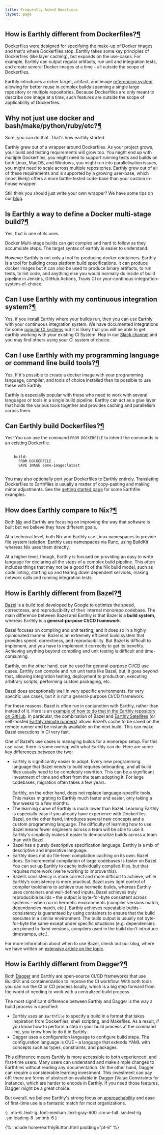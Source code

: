 ```yaml
---
title: Frequently Asked Questions
layout: page
---
```

<!-- vale HouseStyle.H2 = NO -->
<link rel="stylesheet" href="/assets/css/subpage.css">

<h2 class="text-2xl font-semibold mb-5 mt-20" id="dockerfile">How is Earthly different from Dockerfiles?<span class="hide"><a href="#dockerfile">¶</a></span></h2>

[Dockerfiles](https://docs.docker.com/engine/reference/builder/) were designed for specifying the make-up of Docker images and that's where Dockerfiles stop. Earthly takes some key principles of Dockerfiles (like layer caching), but expands on the use-cases. For example, Earthly can output regular artifacts, run unit and integration tests, and create several Docker images at a time - all outside the scope of Dockerfiles.

Earthly introduces a richer target, artifact, and image [referencing system](https://docs.earthly.dev/guides/target-ref), allowing for better reuse in complex builds spanning a single large repository or multiple repositories. Because Dockerfiles are only meant to describe one image at a time, such features are outside the scope of applicability of Dockerfiles.

<h2 class="text-2xl font-semibold mb-5 mt-20" id="usedocker">Why not just use docker and bash/make/python/ruby/etc?<span class="hide"><a href="#usedocker">¶</a></span></h2>

Sure, you can do that. That's how earthly started.

Earthly grew out of a wrapper around Dockerfiles. As your project grows, your build and testing requirements will grow too. You might end up with multiple Dockerfiles, you might need to support running tests and builds on both Linux, MacOS, and Windows, you might run into parallelisation issues, you might need to scale across multiple repositories. Earthly grew out of all of these requirements and is supported by a growing user-base, which (most likely) offers a more battle-tested code-base than your custom in-house wrapper.

Still think you should just write your own wrapper? We have some tips on our [blog](https://earthly.dev/blog/repeatable-builds-every-time/).

<h2 class="text-2xl font-semibold mb-5 mt-20" id="multistage">Is Earthly a way to define a Docker multi-stage build?<span class="hide"><a href="#multistage">¶</a></span></h2>

Yes, that is one of its uses.

Docker Multi-stage builds can get complex and hard to follow as they accumulate steps. The target syntax of earthly is easier to understand.

However Earthly is not only a tool for producing docker containers. Earthly is a tool for building cross platform build specifications. It can produce docker images but it can also be used to produce binary artifacts, to run tests, to lint code, and anything else you would normally do inside of build pipeline in Jenkins, GitHub Actions, Travis CI or your-continous-integration-system-of-choice.

<h2 class="text-2xl font-semibold mb-5 mt-20" id="ci">Can I use Earthly with my continuous integration system?<span class="hide"><a href="#ci">¶</a></span></h2>

Yes, if you install Earthly where your builds run, then you can use Earthly with your continuous integration system. We have documented integrations for some [popular CI systems](https://docs.earthly.dev/docs/ci-integration) but it is likely that you will be able to get earthly working with your existing CI System. Hop in our [Slack channel](/slack) and you may find others using your CI system of choice.

<h2 class="text-2xl font-semibold mb-5 mt-20" id="pl">Can I use Earthly with my programming language or command line build tools?<span class="hide"><a href="#pl">¶</a></span></h2>

Yes. If it's possible to create a docker image with your programming language, compiler, and tools of choice installed then its possible to use these with Earthly.

Earthly is especially popular with those who need to work with several languages or tools in a single build pipeline. Earthly can act as a glue layer that holds the various tools together and provides caching and parallelism across them.

<h2 class="text-2xl font-semibold mb-5 mt-20" id="build">Can Earthly build Dockerfiles?<span class="hide"><a href="#build">¶</a></span></h2>

Yes! You can use the command `FROM DOCKERFILE` to inherit the commands in an existing Dockerfile.

<pre class="p-4 mb-6 bg-gray-100">
  <code>
    build:
      FROM DOCKERFILE .
      SAVE IMAGE some-image:latest
  </code>
</pre>

You may also optionally port your Dockerfiles to Earthly entirely. Translating Dockerfiles to Earthfiles is usually a matter of copy-pasting and making minor adjustments. See the [getting started page](/get-earthly) for some Earthfile examples.

<h2 class="text-2xl font-semibold mb-5 mt-20" id="nix">How does Earthly compare to Nix?<span class="hide"><a href="#nix">¶</a></span></h2>

Both [Nix](https://nixos.org/) and Earthly are focusing on improving the way that software is built but we believe they have different goals.

At a technical level, both Nix and Earthly use Linux namespaces to provide file system isolation. Earthly uses namespaces via Runc, using BuildKit whereas Nix uses them directly.

At a higher level, though, Earthly is focused on providing an easy to write language for declaring all the steps of a complex build pipeline. This often includes things that may not be a good fit of the Nix build model, such as code linting, starting up and tearing down dependent services, making network calls and running integration tests.

<h2 class="text-2xl font-semibold mb-5 mt-20" id="bazel">How is Earthly different from Bazel?<span class="hide"><a href="#bazel">¶</a></span></h2>

[Bazel](https://bazel.build/) is a build tool developed by Google to optimize the speed, correctness, and reproducibility of their internal monorepo codebase. The main difference between Bazel and Earthly is that Bazel is a **build system**, whereas Earthly is a **general-purpose CI/CD framework**.

Bazel focuses on compiling and unit testing, and it does so in a highly opinionated manner. Bazel is an extremely efficient build system that provides speed, correctness, and reproducibility. But Bazel is difficult to implement, and you have to implement it correctly to get its benefits. Achieving anything beyond compiling and unit testing is difficult and time-consuming.

Earthly, on the other hand, can be used for general-purpose CI/CD use cases. Earthly can compile and run unit tests like Bazel, but, it goes beyond that, allowing integration testing, deployment to production, executing arbitrary scripts, performing custom packaging, etc.

Bazel does exceptionally well in very specific environments, for very specific use cases, but it is not a general-purpose CI/CD framework.

For these reasons, Bazel is often run in conjunction with Earthly, rather than instead of it. Here is an [example of how to do that in the Earthly repository on GitHub](https://github.com/earthly/earthly/tree/main/examples/bazel). In particular, the combination of Bazel and [Earthly Satellites](https://earthly.dev/pricing) (or self-hosted [Earthly remote runners](https://docs.earthly.dev/ci-integration/remote-buildkit)) allows Bazel’s cache to be saved on the remote runner and be instantly available on the next build. This can make Bazel executions in CI very fast.

One of Bazel’s use cases is managing builds for a monorepo setup. For this use case, there is some overlap with what Earthly can do. Here are some key differences between the two:

- Earthly is significantly easier to adopt. Every new programming language that Bazel needs to build requires onboarding, and all build files usually need to be completely rewritten. This can be a significant investment of time and effort from the team adopting it. For large codebases, migration often takes a few years.
&nbsp;  
&nbsp;  
Earthly, on the other hand, does not replace language-specific tools. This makes migrating to Earthly much faster and easier, only taking a few weeks to a few months.
- The learning curve of Earthly is much lower than Bazel. Learning Earthly is especially easy if you already have experience with Dockerfiles. Bazel, on the other hand, introduces several new concepts and a custom programming language. The difficulty of learning how to use Bazel means fewer engineers across a team will be able to use it. Earthly's simplicity makes it easier to democratize builds across a team than with Bazel.
- Bazel has a purely descriptive specification language. Earthly is a mix of descriptive and imperative language.
- Earthly does not do file-level compilation caching on its own. Bazel does. So incremental compilation of large codebases is faster on Bazel. You can set up Earthly to cache individually compiled files, but that requires more work (we're working to improve this).
- Bazel’s consistency is more correct and more difficult to achieve, while Earthly’s consistency is more practical. Bazel uses tight control of compiler toolchains to achieve true hermetic builds, whereas Earthly uses containers and well-defined inputs. Bazel achieves truly reproducible builds – the output is byte-for-byte consistent across systems – when run in hermetic environments (compiler versions match, dependencies match, etc.). Earthly achieves repeatable builds – consistency is guaranteed by using containers to ensure that the build executes in a similar environment. The build output is usually not byte-for-byte the same except under specific situations (e.g. dependencies are pinned to fixed versions, compilers used in the build don't introduce timestamps, etc.).

For more information about when to use Bazel, check out our blog, where we have written an [extensive article on the topic](https://earthly.dev/blog/bazel-build/).

<h2 class="text-2xl font-semibold mb-5 mt-20" id="dagger">How is Earthly different from Dagger?<span class="hide"><a href="#dagger">¶</a></span></h2>

Both [Dagger](https://dagger.io/) and Earthly are open-source CI/CD frameworks that use BuildKit and containerization to improve the CI workflow. With both tools you can run the CI or CD process locally, which is a big step forward from the world of needing to work with a centralized build process.

The most significant difference between Earthly and Dagger is the way a build process is specified:

- Earthly uses an `Earthfile` to specify a build in a format that takes inspiration from Dockerfiles, shell scripting, and Makefiles. As a result, if you know how to perform a step in your build process at the command line, you know how to do it in Earthly.
- Dagger uses a configuration language to configure build steps. The configuration language is CUE – a language that extends YAML with concepts such as types, constraints, and packages.

This difference means Earthly is more accessible to both experienced, and first-time users. Many users can understand and make simple changes to Earthfiles without reading any documentation. On the other hand, Dagger can require a considerable learning investment. This investment can pay off: there are forms of abstraction available in Dagger (Value Constraints for instance), which are harder to encode in Earthly. If you need those features, Dagger might be a great choice.

But overall, we believe Earthly's strong focus on [approachability](https://earthly.dev/blog/platform-values/#approachability) and ease of first-time use is a fantastic match for most organizations.

{: .mb-6 .text-lg .font-medium .text-gray-600 .sm:w-full .sm:text-lg .sm:leading-8 .sm:mb-6 }



<!-- vale HouseStyle.H2 = YES -->
<div class="color2">
  <div class="wrapper">
    {% include home/earthlyButton.html padding="pt-8" %}
  </div>
</div>
